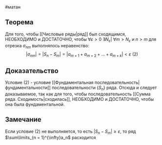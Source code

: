 #матан 
## Теорема
Для того, чтобы [[Числовые ряды|ряд]] был сходящимся, НЕОБХОДИМО и ДОСТАТОЧНО, чтобы $\forall \varepsilon > 0 \ \exists N_{\varepsilon}| \ \forall m > N_{\varepsilon}$ и $n > m$ для отрезка $\sigma_{nm}$ выполнялось неравенство: $$|\sigma_{nm}| = |S_n - S_m| = |a_{m + 1} + a_{m + 2} + \dots + a_{m + k}| < \varepsilon \ (2)$$
## Доказательство
Условие (2) - условие [[Фундаментальная последовательность|фундаментальности]] последовательности $\{ S_n\}$ ряда. Отсюда и следует доказываемое, так как для того, чтобы последовательность [[Сумма ряда. Сходимость|сходилась]], НЕОБХОДИМО и ДОСТАТОЧНО, чтобы она была фундаментальной.
## Замечание
Если условие (2) не выполняется, то есть $|S_n - S_m| \geq \varepsilon$, то ряд $\sum\limits_{n = 1}^{\infty}a_n$ расходится